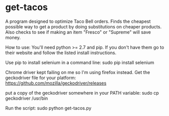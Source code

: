 # get-tacos
A program designed to optimize Taco Bell orders. Finds the cheapest possible way to get a product by doing substitutions on cheaper products. Also checks to see if making an item "Fresco" or "Supreme" will save money.

How to use:
You'll need python >= 2.7 and pip. If you don't have them go to their website and follow the listed install instructions.

Use pip to install selenium in a command line:
sudo pip install selenium

Chrome driver kept failing on me so I'm using firefox instead. Get the geckodriver file for your platform: https://github.com/mozilla/geckodriver/releases

put a copy of the geckodriver somewhere in your PATH variable:
sudo cp geckodriver /usr/bin

Run the script:
sudo python get-tacos.py

